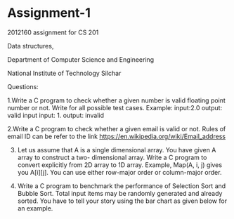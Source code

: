 # Assignment-1
2012160 assignment for CS 201

Data structures,

Department of Computer Science and Engineering

National Institute of Technology Silchar

Questions:

1.Write a C program to check whether a given number is valid floating point number or not. Write for all possible test cases.
Example: input:2.0
         output: valid input
         input: 1.
         output: invalid
         
2.Write a C program to check whether a given email is valid or not. Rules of email ID can be refer to
the link 
https://en.wikipedia.org/wiki/Email_address

3. Let us assume that A is a single dimensional array. You have given A array to construct a two-
dimensional array. Write a C program to convert explicitly from 2D array to 1D array. Example,
Map(A, i, j) gives you A[i][j]. You can use either row-major order or column-major order.

4. Write a C program to benchmark the performance of Selection Sort and Bubble Sort. Total input
items may be randomly generated and already sorted. You have to tell your story using the bar chart
as given below for an example.
